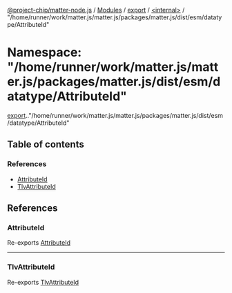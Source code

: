[@project-chip/matter-node.js](../README.md) / [Modules](../modules.md) / [export](export.md) / [<internal\>](export._internal_.md) / "/home/runner/work/matter.js/matter.js/packages/matter.js/dist/esm/datatype/AttributeId"

# Namespace: "/home/runner/work/matter.js/matter.js/packages/matter.js/dist/esm/datatype/AttributeId"

[export](export.md).[<internal>](export._internal_.md)."/home/runner/work/matter.js/matter.js/packages/matter.js/dist/esm/datatype/AttributeId"

## Table of contents

### References

- [AttributeId](export._internal_.__home_runner_work_matter_js_matter_js_packages_matter_js_dist_esm_datatype_AttributeId_.md#attributeid)
- [TlvAttributeId](export._internal_.__home_runner_work_matter_js_matter_js_packages_matter_js_dist_esm_datatype_AttributeId_.md#tlvattributeid)

## References

### AttributeId

Re-exports [AttributeId](exports_datatype.md#attributeid)

___

### TlvAttributeId

Re-exports [TlvAttributeId](exports_datatype.md#tlvattributeid)
